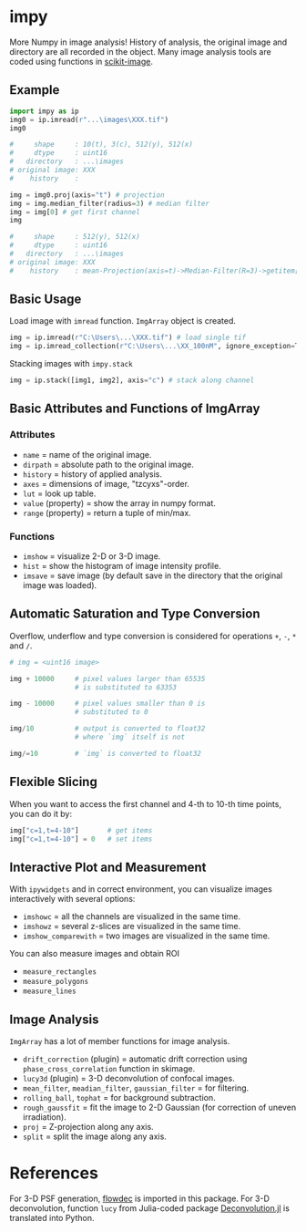 # impy

More Numpy in image analysis! History of analysis, the original image and directory are all recorded in the object. Many image analysis tools are coded using functions in [scikit-image](https://github.com/scikit-image/scikit-image).

## Example

```python
import impy as ip
img0 = ip.imread(r"...\images\XXX.tif")
img0

#     shape     : 10(t), 3(c), 512(y), 512(x)
#     dtype     : uint16
#   directory   : ...\images
# original image: XXX
#    history    : 
```

```python
img = img0.proj(axis="t") # projection
img = img.median_filter(radius=3) # median filter
img = img[0] # get first channel
img 

#     shape     : 512(y), 512(x)
#     dtype     : uint16
#   directory   : ...\images
# original image: XXX
#    history    : mean-Projection(axis=t)->Median-Filter(R=3)->getitem[0]
```

## Basic Usage

Load image with `imread` function. `ImgArray` object is created.
```python
img = ip.imread(r"C:\Users\...\XXX.tif") # load single tif
img = ip.imread_collection(r"C:\Users\...\XX_100nM", ignore_exception=True) # load tifs recursively from a directory
```

Stacking images with `impy.stack`

```python
img = ip.stack([img1, img2], axis="c") # stack along channel
```

## Basic Attributes and Functions of ImgArray

### Attributes

- `name` = name of the original image.
- `dirpath` = absolute path to the original image.
- `history` = history of applied analysis.
- `axes` = dimensions of image, "tzcyxs"-order.
- `lut` = look up table.
- `value` (property) = show the array in numpy format.
- `range` (property) = return a tuple of min/max.

### Functions

- `imshow` = visualize 2-D or 3-D image.
- `hist` = show the histogram of image intensity profile.
- `imsave` = save image (by default save in the directory that the original image was loaded).

## Automatic Saturation and Type Conversion

Overflow, underflow and type conversion is considered for operations `+`, `-`, `*` and `/`.
```python
# img = <uint16 image>

img + 10000     # pixel values larger than 65535 
                # is substituted to 63353

img - 10000     # pixel values smaller than 0 is
                # substituted to 0

img/10          # output is converted to float32 
                # where `img` itself is not

img/=10         # `img` is converted to float32
```

## Flexible Slicing

When you want to access the first channel and 4-th to 10-th time points, you can do it by:

```python
img["c=1,t=4-10"]       # get items
img["c=1,t=4-10"] = 0   # set items
```

## Interactive Plot and Measurement

With `ipywidgets` and in correct environment, you can visualize images interactively with several options:

- `imshowc` = all the channels are visualized in the same time.
- `imshowz` = several z-slices are visualized in the same time.
- `imshow_comparewith` = two images are visualized in the same time.

You can also measure images and obtain ROI

- `measure_rectangles`
- `measure_polygons`
- `measure_lines`

## Image Analysis

`ImgArray` has a lot of member functions for image analysis.

- `drift_correction` (plugin) = automatic drift correction using `phase_cross_correlation` function in skimage.
- `lucy3d` (plugin) = 3-D deconvolution of confocal images.
- `mean_filter`, `meadian_filter`, `gaussian_filter` = for filtering.
- `rolling_ball`, `tophat` = for background subtraction.
- `rough_gaussfit` = fit the image to 2-D Gaussian (for correction of uneven irradiation).
- `proj` = Z-projection along any axis.
- `split` = split the image along any axis.

# References
For 3-D PSF generation, [flowdec](https://github.com/hammerlab/flowdec) is imported in this package. For 3-D deconvolution, function `lucy` from Julia-coded package [Deconvolution.jl](https://github.com/JuliaDSP/Deconvolution.jl) is translated into Python.
